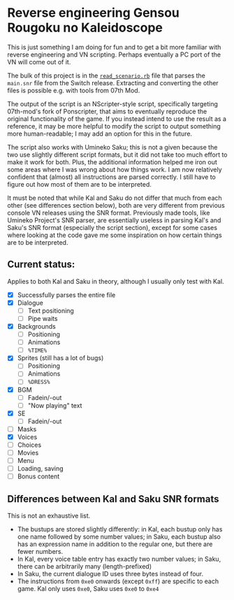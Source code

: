 # Reverse engineering Gensou Rougoku no Kaleidoscope

This is just something I am doing for fun and to get a bit more familiar with reverse engineering and VN scripting. Perhaps eventually a PC port of the VN will come out of it.

The bulk of this project is in the [`read_scenario.rb`](https://gitlab.com/Neurochitin/kaleido/-/blob/saku/snr-reader/read_scenario.rb) file that parses the `main.snr` file from the Switch release. Extracting and converting the other files is possible e.g. with tools from 07th Mod.

The output of the script is an NScripter-style script, specifically targeting 07th-mod's fork of Ponscripter, that aims to eventually reproduce the original functionality of the game. If you instead intend to use the result as a reference, it may be more helpful to modify the script to output something more human-readable; I may add an option for this in the future.

The script also works with Umineko Saku; this is not a given because the two use slightly different script formats, but it did not take too much effort to make it work for both. Plus, the additional information helped me iron out some areas where I was wrong about how things work. I am now relatively confident that (almost) all instructions are parsed correctly. I still have to figure out how most of them are to be interpreted.

It must be noted that while Kal and Saku do not differ that much from each other (see differences section below), both are very different from previous console VN releases using the SNR format. Previously made tools, like Umineko Project's SNR parser, are essentially useless in parsing Kal's and Saku's SNR format (especially the script section), except for some cases where looking at the code gave me some inspiration on how certain things are to be interpreted.

## Current status:

Applies to both Kal and Saku in theory, although I usually only test with Kal.

 - [x] Successfully parses the entire file
 - [x] Dialogue
   - [ ] Text positioning
   - [ ] Pipe waits
 - [x] Backgrounds
   - [ ] Positioning
   - [ ] Animations
   - [ ] `%TIME%`
 - [x] Sprites (still has a lot of bugs)
   - [ ] Positioning
   - [ ] Animations
   - [ ] `%DRESS%`
 - [x] BGM
   - [ ] Fadein/-out
   - [ ] "Now playing" text
 - [x] SE
   - [ ] Fadein/-out
 - [ ] Masks
 - [x] Voices
 - [ ] Choices
 - [ ] Movies
 - [ ] Menu
 - [ ] Loading, saving
 - [ ] Bonus content

## Differences between Kal and Saku SNR formats

This is not an exhaustive list.

- The bustups are stored slightly differently: in Kal, each bustup only has one name followed by some number values; in Saku, each bustup also has an expression name in addition to the regular one, but there are fewer numbers.
- In Kal, every voice table entry has exactly two number values; in Saku, there can be arbitrarily many (length-prefixed)
- In Saku, the current dialogue ID uses three bytes instead of four.
- The instructions from `0xe0` onwards (except `0xff`) are specific to each game. Kal only uses `0xe0`, Saku uses `0xe0` to `0xe4`
